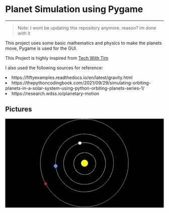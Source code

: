 # Planet Simulation using Pygame

<hr />

> Note: I wont be updating this repository anymore.
> reason? im done with it

This project uses some basic mathematics and physics to make the planets move, Pygame is used for the GUI.

This Project is highly inspired from [Tech With Tim](https://github.com/techwithtim/Python-Planet-Simulation)

I also used the following sources for reference:

<li>https://fiftyexamples.readthedocs.io/en/latest/gravity.html</li>

<li>https://thepythoncodingbook.com/2021/09/29/simulating-orbiting-planets-in-a-solar-system-using-python-orbiting-planets-series-1/</li>

<li>https://research.wdss.io/planetary-motion</li>

## Pictures

![img.png](img.png)
